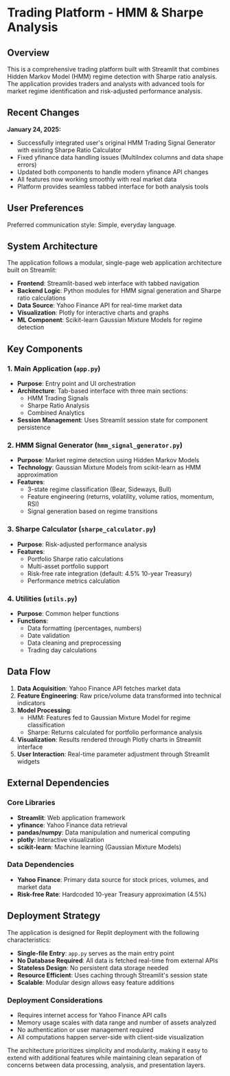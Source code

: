 # Trading Platform - HMM & Sharpe Analysis

## Overview

This is a comprehensive trading platform built with Streamlit that combines Hidden Markov Model (HMM) regime detection with Sharpe ratio analysis. The application provides traders and analysts with advanced tools for market regime identification and risk-adjusted performance analysis.

## Recent Changes

**January 24, 2025:**
- Successfully integrated user's original HMM Trading Signal Generator with existing Sharpe Ratio Calculator
- Fixed yfinance data handling issues (MultiIndex columns and data shape errors)
- Updated both components to handle modern yfinance API changes
- All features now working smoothly with real market data
- Platform provides seamless tabbed interface for both analysis tools

## User Preferences

Preferred communication style: Simple, everyday language.

## System Architecture

The application follows a modular, single-page web application architecture built on Streamlit:

- **Frontend**: Streamlit-based web interface with tabbed navigation
- **Backend Logic**: Python modules for HMM signal generation and Sharpe ratio calculations
- **Data Source**: Yahoo Finance API for real-time market data
- **Visualization**: Plotly for interactive charts and graphs
- **ML Component**: Scikit-learn Gaussian Mixture Models for regime detection

## Key Components

### 1. Main Application (`app.py`)
- **Purpose**: Entry point and UI orchestration
- **Architecture**: Tab-based interface with three main sections:
  - HMM Trading Signals
  - Sharpe Ratio Analysis  
  - Combined Analytics
- **Session Management**: Uses Streamlit session state for component persistence

### 2. HMM Signal Generator (`hmm_signal_generator.py`)
- **Purpose**: Market regime detection using Hidden Markov Models
- **Technology**: Gaussian Mixture Models from scikit-learn as HMM approximation
- **Features**: 
  - 3-state regime classification (Bear, Sideways, Bull)
  - Feature engineering (returns, volatility, volume ratios, momentum, RSI)
  - Signal generation based on regime transitions

### 3. Sharpe Calculator (`sharpe_calculator.py`)
- **Purpose**: Risk-adjusted performance analysis
- **Features**:
  - Portfolio Sharpe ratio calculations
  - Multi-asset portfolio support
  - Risk-free rate integration (default: 4.5% 10-year Treasury)
  - Performance metrics calculation

### 4. Utilities (`utils.py`)
- **Purpose**: Common helper functions
- **Functions**:
  - Data formatting (percentages, numbers)
  - Date validation
  - Data cleaning and preprocessing
  - Trading day calculations

## Data Flow

1. **Data Acquisition**: Yahoo Finance API fetches market data
2. **Feature Engineering**: Raw price/volume data transformed into technical indicators
3. **Model Processing**: 
   - HMM: Features fed to Gaussian Mixture Model for regime classification
   - Sharpe: Returns calculated for portfolio performance analysis
4. **Visualization**: Results rendered through Plotly charts in Streamlit interface
5. **User Interaction**: Real-time parameter adjustment through Streamlit widgets

## External Dependencies

### Core Libraries
- **Streamlit**: Web application framework
- **yfinance**: Yahoo Finance data retrieval
- **pandas/numpy**: Data manipulation and numerical computing
- **plotly**: Interactive visualization
- **scikit-learn**: Machine learning (Gaussian Mixture Models)

### Data Dependencies
- **Yahoo Finance**: Primary data source for stock prices, volumes, and market data
- **Risk-free Rate**: Hardcoded 10-year Treasury approximation (4.5%)

## Deployment Strategy

The application is designed for Replit deployment with the following characteristics:

- **Single-file Entry**: `app.py` serves as the main entry point
- **No Database Required**: All data is fetched real-time from external APIs
- **Stateless Design**: No persistent data storage needed
- **Resource Efficient**: Uses caching through Streamlit's session state
- **Scalable**: Modular design allows easy feature additions

### Deployment Considerations
- Requires internet access for Yahoo Finance API calls
- Memory usage scales with data range and number of assets analyzed
- No authentication or user management required
- All computations happen server-side with client-side visualization

The architecture prioritizes simplicity and modularity, making it easy to extend with additional features while maintaining clean separation of concerns between data processing, analysis, and presentation layers.